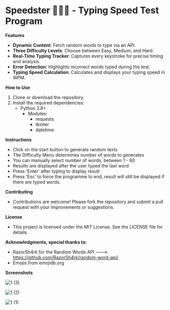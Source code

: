 
# Speedster 👩‍💻💨 - Typing Speed Test Program

**Features**
- **Dynamic Content**: Fetch random words to type via an API.
- **Three Difficulty Levels**: Choose between Easy, Medium, and Hard.
- **Real-Time Typing Tracker**: Captures every keystroke for precise timing and analysis.
- **Error Detection**: Highlights incorrect words typed during the test.
- **Typing Speed Calculation**: Calculates and displays your typing speed in WPM.

**How to Use**
1. Clone or download the repository.
2. Install the required dependencies:
   - Python 3.8+ 
      - Modules:
        - requests
        - tkinter
        - datetime

**Instructions**
- Click on the start button to generate random texts
- The Difficulty Menu determines number of words to generates
- You can manually select number of words, between 1 - 60
- Results are displayed after the user typed the last word
- Press 'Enter' after typing to display result
- Press 'Esc' to force the programme to end, result will still be displayed if there are typed words.

**Contributing**
- Contributions are welcome! Please fork the repository and submit a pull request with your improvements or suggestions.

**License**
- This project is licensed under the MIT License. See the LICENSE file for details.

**Acknowledgments, special thanks to:**
- RazorSh4rk for the Random Words API ---> https://github.com/RazorSh4rk/random-word-api/
- Emojis from emojidb.org

**Screenshots**

![1 (3)](https://github.com/user-attachments/assets/15afb232-33bb-4a7b-b2af-29bfbc58e086)

![1 (2)](https://github.com/user-attachments/assets/81d4c6cc-a589-453e-afea-cf56823cdac0)

![1 (1)](https://github.com/user-attachments/assets/39318b4d-98a0-4443-83a4-0af8262001da)

